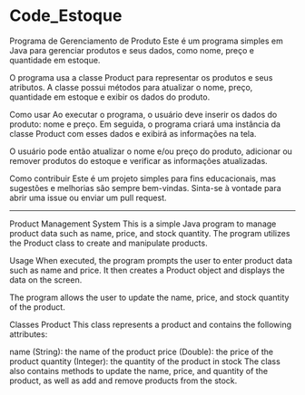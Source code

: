 # Code_Estoque
Programa de Gerenciamento de Produto
Este é um programa simples em Java para gerenciar produtos e seus dados, como nome, preço e quantidade em estoque.

O programa usa a classe Product para representar os produtos e seus atributos. A classe possui métodos para atualizar o nome, preço, quantidade em estoque e exibir os dados do produto.

Como usar
Ao executar o programa, o usuário deve inserir os dados do produto: nome e preço. Em seguida, o programa criará uma instância da classe Product com esses dados e exibirá as informações na tela.

O usuário pode então atualizar o nome e/ou preço do produto, adicionar ou remover produtos do estoque e verificar as informações atualizadas.

Como contribuir
Este é um projeto simples para fins educacionais, mas sugestões e melhorias são sempre bem-vindas. Sinta-se à vontade para abrir uma issue ou enviar um pull request.

-------------

Product Management System
This is a simple Java program to manage product data such as name, price, and stock quantity. The program utilizes the Product class to create and manipulate products.

Usage
When executed, the program prompts the user to enter product data such as name and price. It then creates a Product object and displays the data on the screen.

The program allows the user to update the name, price, and stock quantity of the product.

Classes
Product
This class represents a product and contains the following attributes:

name (String): the name of the product
price (Double): the price of the product
quantity (Integer): the quantity of the product in stock
The class also contains methods to update the name, price, and quantity of the product, as well as add and remove products from the stock.
